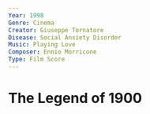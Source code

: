 ```yaml
---
Year: 1998
Genre: Cinema
Creator: Giuseppe Tornatore
Disease: Social Anxiety Disorder
Music: Playing Love
Composer: Ennio Morricone
Type: Film Score
---
```


# The Legend of 1900

